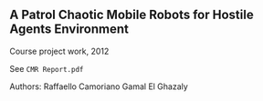 A Patrol Chaotic Mobile Robots for Hostile Agents Environment
-------------------------------------------------------------

Course project work, 2012

See `CMR Report.pdf`

Authors:
Raffaello Camoriano
Gamal El Ghazaly
